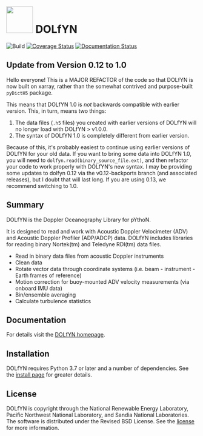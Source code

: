 <img src="img/logo.png" width="70"> DOLfYN
=======================
![Build](https://github.com/lkilcher/dolfyn/actions/workflows/build.yml/badge.svg)
[![Coverage Status](https://coveralls.io/repos/github/lkilcher/dolfyn/badge.svg?branch=master)](https://coveralls.io/github/lkilcher/dolfyn?branch=master)
[![Documentation Status](https://readthedocs.org/projects/dolfyn/badge/?version=latest)](https://dolfyn.readthedocs.io/en/latest/?badge=latest)

Update from Version 0.12 to 1.0
-------------------------------

Hello everyone! This is a MAJOR REFACTOR of the code so that DOLfYN is
now built on xarray, rather than the somewhat contrived and
purpose-built `pyDictH5` package.

This means that DOLfYN 1.0 is _not_ backwards compatible with
earlier version. This, in turn, means two things:

1. The data files (`.h5` files) you created with earlier versions
of DOLfYN will no longer load with DOLfYN > v1.0.0.
2. The syntax of DOLfYN 1.0 is completely different from earlier version.

Because of this, it's probably easiest to continue using earlier
versions of DOLfYN for your old data. If you want to bring some data
into DOLfYN 1.0, you will need to
`dolfyn.read(binary_source_file.ext)`, and then refactor your code to
work properly with DOLfYN's new syntax. I may be providing some
updates to dolfyn 0.12 via the v0.12-backports branch (and associated
releases), but I doubt that will last long. If you are
using 0.13, we recommend switching to 1.0.

Summary
------

DOLfYN is the Doppler Oceanography Library for pYthoN.

It is designed to read and work with Acoustic Doppler Velocimeter
(ADV) and Acoustic Doppler Profiler (ADP/ADCP) data. DOLfYN includes
libraries for reading binary Nortek(tm) and Teledyne RDI(tm) data
files.
* Read in binary data files from acoustic Doppler instruments
* Clean data
* Rotate vector data through coordinate systems (i.e. beam - instrument - Earth frames of reference)
* Motion correction for buoy-mounted ADV velocity measurements (via onboard IMU data)
* Bin/ensemble averaging
* Calculate turbulence statistics

Documentation
-------------

For details visit the 
[DOLfYN homepage](https://dolfyn.readthedocs.io/en/latest/).  

Installation
------------

DOLfYN requires Python 3.7 or later and a number of dependencies. See the 
[install page](https://dolfyn.readthedocs.io/en/latest/install.html)
for greater details.

License
-------

DOLfYN is copyright through the National Renewable Energy Laboratory, 
Pacific Northwest National Laboratory, and Sandia National Laboratories. 
The software is distributed under the Revised BSD License.
See the [license](LICENSE.txt) for more information.

